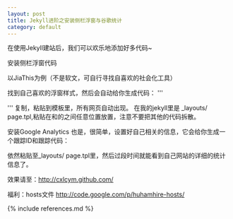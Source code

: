 ```yaml
---
layout: post
title: Jekyll进阶之安装侧栏浮窗与谷歌统计
category: default
---
```


在使用Jekyll建站后，我们可以欢乐地添加好多代码~

安装侧栏浮窗代码

以JiaThis为例（不是软文，可自行寻找自喜欢的社会化工具）

 找到自己喜欢的浮窗样式，然后会自动给你生成代码：
'''
<!-- JiaThis Button BEGIN -->
<script type="text/javascript">
var jiathis_config = {data_track_clickback:'true'};
</script>
<script type="text/javascript" src="http://v3.jiathis.com/code_mini/jiathis_r.js?btn=r2.gif&amp;uid=1344352160442869" charset="utf-8"></script>
<!-- JiaThis Button END -->
'''
复制，粘贴到模板里，所有网页自动出现。
在我的jekyll里是 _layouts/ page.tpl,粘贴在<body>和</body>的之间任意位置放置，注意不要把其他的代码拆散。

安装Google Analytics
也是，很简单，设置好自己相关的信息，它会给你生成一个跟踪ID和跟踪代码：

<script type="text/javascript">

  var _gaq = _gaq || [];
  _gaq.push(['_setAccount', '这里是你的跟踪ID']);
  _gaq.push(['_trackPageview']);

  (function() {
    var ga = document.createElement('script'); ga.type = 'text/javascript'; ga.async = true;
    ga.src = ('https:' == document.location.protocol ? 'https://ssl' : 'http://www') + '.google-analytics.com/ga.js';
    var s = document.getElementsByTagName('script')[0]; s.parentNode.insertBefore(ga, s);
  })();

</script>

依然粘贴至_layouts/ page.tpl里，然后过段时间就能看到自己网站的详细的统计信息了。

效果请至：http://cxlcym.github.com/

福利：hosts文件
http://code.google.com/p/huhamhire-hosts/

{% include references.md %}
